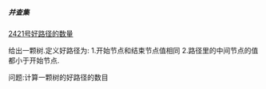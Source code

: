 ##### 并查集

[2421号好路径的数量](https://leetcode.cn/problems/number-of-good-paths/)

给出一颗树.定义好路径为: 1.开始节点和结束节点值相同 2.路径里的中间节点的值都小于开始节点.

问题:计算一颗树的好路径的数目

